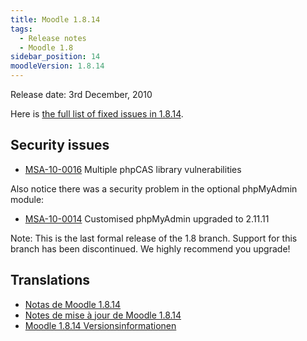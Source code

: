 ```yaml
---
title: Moodle 1.8.14
tags:
  - Release notes
  - Moodle 1.8
sidebar_position: 14
moodleVersion: 1.8.14
---
```

Release date: 3rd December, 2010

Here is [the full list of fixed issues in 1.8.14](http://moodle.atlassian.net/browse/MDL/fixforversion/10411).

## Security issues

- [MSA-10-0016](http://moodle.org/mod/forum/discuss.php?d=160857) Multiple phpCAS library vulnerabilities

Also notice there was a security problem in the optional phpMyAdmin module:

- [MSA-10-0014](http://moodle.org/mod/forum/discuss.php?d=160811) Customised phpMyAdmin upgraded to 2.11.11

Note: This is the last formal release of the 1.8 branch. Support for this branch has been discontinued. We highly recommend you upgrade!

## Translations

- [Notas de Moodle 1.8.14](https://docs.moodle.org/es/Notas_de_Moodle_1.8.14)
- [Notes de mise à jour de Moodle 1.8.14](https://docs.moodle.org/fr/Notes_de_mise_à_jour_de_Moodle_1.8.14)
- [Moodle 1.8.14 Versionsinformationen](https://docs.moodle.org/de/Moodle_1.8.14_Versionsinformationen)
